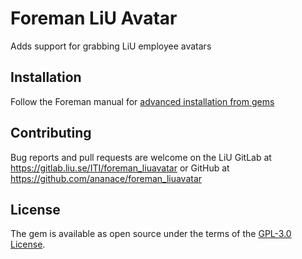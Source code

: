 # Foreman LiU Avatar

Adds support for grabbing LiU employee avatars


## Installation

Follow the Foreman manual for [advanced installation from gems](https://theforeman.org/plugins/#2.3AdvancedInstallationfromGems)


## Contributing

Bug reports and pull requests are welcome on the LiU GitLab at https://gitlab.liu.se/ITI/foreman_liuavatar or GitHub at https://github.com/ananace/foreman_liuavatar


## License

The gem is available as open source under the terms of the [GPL-3.0 License](http://opensource.org/licenses/GPL-3.0).

